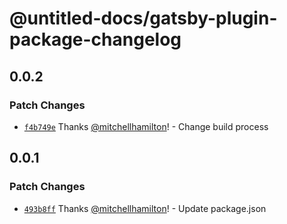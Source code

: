 # @untitled-docs/gatsby-plugin-package-changelog

## 0.0.2

### Patch Changes

- [`f4b749e`](https://github.com/Thinkmill/untitled-docs/commit/f4b749e6f9c8c5248eb3ebb42469154e2d669256) Thanks [@mitchellhamilton](https://github.com/mitchellhamilton)! - Change build process

## 0.0.1

### Patch Changes

- [`493b8ff`](https://github.com/Thinkmill/untitled-docs/commit/493b8ff9a11e10f00d77f48b2fe52d1a70692f20) Thanks [@mitchellhamilton](https://github.com/mitchellhamilton)! - Update package.json
